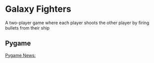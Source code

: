 # Galaxy Fighters
A two-player game where each player shoots the 
other player by firing bullets from their ship
## Pygame
[Pygame News:](https://www.pygame.org/news)
